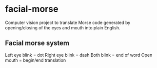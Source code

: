 # facial-morse
Computer vision project to translate Morse code generated by opening/closing of the eyes and mouth into plain English.


## Facial morse system
Left eye blink = dot
Right eye blink = dash
Both blink = end of word
Open mouth = begin/end translation

